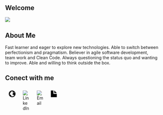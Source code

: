 ## Welcome
  <img src="https://c.tenor.com/il64k8diDuUAAAAC/ayaya-yeah.gif">

## About Me
Fast learner and eager to explore new technologies. Able to switch between perfectionism and pragmatism. Believer in agile software development, team work and Clean Code. Always questioning the status quo and wanting to improve. Able and willing to think outside the box.

## Conect with me
[<img align="left" alt="Portfolio Site" width="22px" src="https://raw.githubusercontent.com/iconic/open-iconic/master/svg/globe.svg" style="margin: 12px;"/>](https://do-jonathan4.github.io/portfolio-v2/)
[<img align="left" alt="LinkedIn" width="22px" src="https://cdn.jsdelivr.net/npm/simple-icons@v3/icons/linkedin.svg"  style="margin: 12px;"/>](https://www.linkedin.com/in/jonathan-do4)
[<img align="left" alt="Email" width="22px" src="https://cdn.jsdelivr.net/npm/simple-icons@v3/icons/gmail.svg"  style="margin: 12px;"/>](mailto:jdo.dev45@gmail.com)
[<img align="left" alt="Resume" width="22px" src="https://raw.githubusercontent.com/iconic/open-iconic/master/svg/file.svg" style="margin: 12px;" />](https://drive.google.com/uc?export=download&id=1P3J6AuF8Ft3hYMn8jnAi6pBk_TQQ2ydg)

